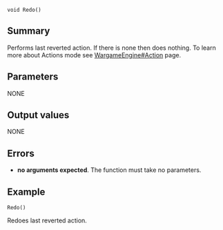 
```
void Redo()
```

## Summary ##
Performs last reverted action. If there is none then does nothing. To learn more about Actions mode see [WargameEngine#Action](WargameEngine#Action.md) page.

## Parameters ##
NONE

## Output values ##
NONE

## Errors ##
  * **no arguments expected**. The function must take no parameters.

## Example ##

```
Redo()
```
Redoes last reverted action.